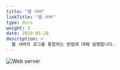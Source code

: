 ```yaml
---
title: "웹 서버"
linkTitle: "웹 서버"
type: docs
weight: 3
date: 2020-05-20
description: >
  웹 서버의 로그를 통합하는 방법에 대해 설명합니다.
---
```


![Web server](/images/web.jpg)